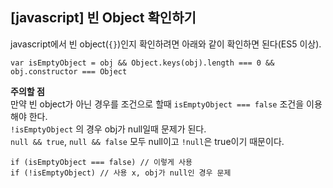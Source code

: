 ## [javascript] 빈 Object 확인하기

javascript에서 빈 object(`{}`)인지 확인하려면 아래와 같이 확인하면 된다(ES5 이상).
```
var isEmptyObject = obj && Object.keys(obj).length === 0 && obj.constructor === Object
```

**주의할 점**  
만약 빈 object가 아닌 경우를 조건으로 할때 `isEmptyObject === false` 조건을 이용해야 한다.  
`!isEmptyObject` 의 경우 obj가 null일때 문제가 된다.  
`null && true`, `null && false` 모두 null이고 `!null`은 true이기 때문이다.
```
if (isEmptyObject === false) // 이렇게 사용
if (!isEmptyObject) // 사용 x, obj가 null인 경우 문제
```